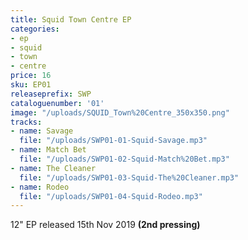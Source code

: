 ```yaml
---
title: Squid Town Centre EP
categories:
- ep
- squid
- town
- centre
price: 16
sku: EP01
releaseprefix: SWP
cataloguenumber: '01'
image: "/uploads/SQUID_Town%20Centre_350x350.png"
tracks:
- name: Savage
  file: "/uploads/SWP01-01-Squid-Savage.mp3"
- name: Match Bet
  file: "/uploads/SWP01-02-Squid-Match%20Bet.mp3"
- name: The Cleaner
  file: "/uploads/SWP01-03-Squid-The%20Cleaner.mp3"
- name: Rodeo
  file: "/uploads/SWP01-04-Squid-Rodeo.mp3"
---
```


12" EP released 15th Nov 2019 **(2nd pressing)**